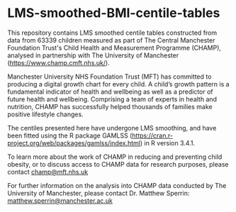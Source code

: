 # LMS-smoothed-BMI-centile-tables
This repository contains LMS smoothed centile tables constructed from data from 63339 children measured as part of The Central Manchester Foundation Trust's Child Health and Measurement Programme (CHAMP), analysed in partnership with The University of Manchester (https://www.champ.cmft.nhs.uk/). 

Manchester University NHS Foundation Trust (MFT) has committed to producing a digital growth chart for every child. A child’s growth pattern is a fundamental indicator of health and wellbeing as well as a predictor of future health and wellbeing. Comprising a team of experts in health and nutrition, CHAMP has successfully helped thousands of families make positive lifestyle changes.

The centiles presented here have undergone LMS smoothing, and have been fitted using the R package GAMLSS (https://cran.r-project.org/web/packages/gamlss/index.html) in R version 3.4.1.

To learn more about the work of CHAMP in reducing and preventing child obesity, or to discuss access to CHAMP data for research purposes, please contact champ@mft.nhs.uk

For further information on the analysis into CHAMP data conducted by The University of Manchester, please contact Dr. Matthew Sperrin: matthew.sperrin@manchester.ac.uk
